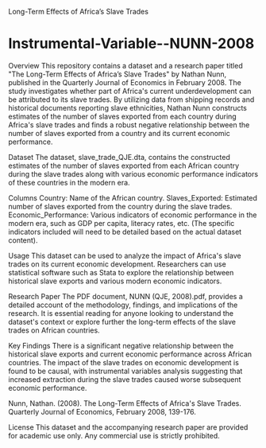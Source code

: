 Long-Term Effects of Africa’s Slave Trades
# Instrumental-Variable--NUNN-2008

Overview
This repository contains a dataset and a research paper titled "The Long-Term Effects of Africa’s Slave Trades" by Nathan Nunn, published in the Quarterly Journal of Economics in February 2008. The study investigates whether part of Africa's current underdevelopment can be attributed to its slave trades. By utilizing data from shipping records and historical documents reporting slave ethnicities, Nathan Nunn constructs estimates of the number of slaves exported from each country during Africa's slave trades and finds a robust negative relationship between the number of slaves exported from a country and its current economic performance.

Dataset
The dataset, slave_trade_QJE.dta, contains the constructed estimates of the number of slaves exported from each African country during the slave trades along with various economic performance indicators of these countries in the modern era.

Columns
Country: Name of the African country.
Slaves_Exported: Estimated number of slaves exported from the country during the slave trades.
Economic_Performance: Various indicators of economic performance in the modern era, such as GDP per capita, literacy rates, etc. (The specific indicators included will need to be detailed based on the actual dataset content).

Usage
This dataset can be used to analyze the impact of Africa's slave trades on its current economic development. Researchers can use statistical software such as Stata to explore the relationship between historical slave exports and various modern economic indicators.

Research Paper
The PDF document, NUNN (QJE, 2008).pdf, provides a detailed account of the methodology, findings, and implications of the research. It is essential reading for anyone looking to understand the dataset's context or explore further the long-term effects of the slave trades on African countries.

Key Findings
There is a significant negative relationship between the historical slave exports and current economic performance across African countries.
The impact of the slave trades on economic development is found to be causal, with instrumental variables analysis suggesting that increased extraction during the slave trades caused worse subsequent economic performance.

Nunn, Nathan. (2008). The Long-Term Effects of Africa's Slave Trades. Quarterly Journal of Economics, February 2008, 139-176.

License
This dataset and the accompanying research paper are provided for academic use only. Any commercial use is strictly prohibited.
